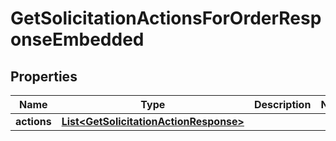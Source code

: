 
# GetSolicitationActionsForOrderResponseEmbedded

## Properties
Name | Type | Description | Notes
------------ | ------------- | ------------- | -------------
**actions** | [**List&lt;GetSolicitationActionResponse&gt;**](GetSolicitationActionResponse.md) |  | 



